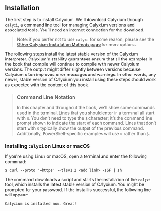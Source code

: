 ## Installation

The first step is to install Calyxium. We'll download Calyxium through `calyxi`, a command line tool for managing Calyxium versions and associated tools. You’ll need an internet connection for the download.

> Note: if you perfer not to use `calyxi` for some reason, please see the
> [Other Calyxium Installation Methods page](#) for more options.

The following steps install the latest stable version of the Calyxium interpreter. Calyxium's stability guarantees ensure that all the examples in the book that
compile will continue to compile with newer Calyxium versions. The output might
differ slightly between versions because Calyxium often improves error messages and
warnings. In other words, any newer, stable version of Calyxium you install using
these steps should work as expected with the content of this book.

> ### Command Line Notation
>
> In this chapter and throughout the book, we’ll show some commands used in the
> terminal. Lines that you should enter in a terminal all start with `$`. You
> don’t need to type the `$` character; it’s the command line prompt shown to
> indicate the start of each command. Lines that don’t start with `$` typically
> show the output of the previous command. Additionally, PowerShell-specific
> examples will use `>` rather than `$`.

### Installing `calyxi` on Linux or macOS

If you're using Linux or macOS, open a terminal and enter the following commnad:

```console
$ curl --proto '=https' --tlsv1.2 <add link> -sSF | sh
```
The command downloads a script and starts the installation of the `calyxi`
tool, which installs the latest stable version of Calyxium. You might be prompted
for your password. If the install is successful, the following line will appear:

```text
Calyxium is installed now. Great!
```